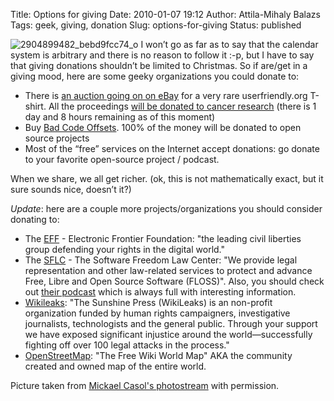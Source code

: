 Title: Options for giving
Date: 2010-01-07 19:12
Author: Attila-Mihaly Balazs
Tags: geek, giving, donation
Slug: options-for-giving
Status: published

![2904899482\_bebd9fcc74\_o](http://lh3.ggpht.com/_hrvCBhtWhJ4/S0YWEFQIrMI/AAAAAAAACF0/e5AWL05LFPs/2904899482_bebd9fcc74_o%5B2%5D.jpg?imgmax=800 "2904899482_bebd9fcc74_o")
I won’t go as far as to say that the calendar system is arbitrary and
there is no reason to follow it :-p, but I have to say that giving
donations shouldn’t be limited to Christmas. So if are/get in a giving
mood, here are some geeky organizations you could donate to:

-   There is [an auction going on on
    eBay](http://cgi.ebay.com/ws/eBayISAPI.dll?ViewItem&item=190362159759#ht_500wt_1182)
    for a very rare userfriendly.org T-shirt. All the proceedings [will
    be donated to cancer
    research](http://ars.userfriendly.org/news/?id=1262528117) (there is
    1 day and 8 hours remaining as of this moment)
-   Buy [Bad Code Offsets](http://codeoffsets.com/Buy.aspx). 100% of the
    money will be donated to open source projects
-   Most of the “free” services on the Internet accept donations: go
    donate to your favorite open-source project / podcast.

When we share, we all get richer. (ok, this is not mathematically exact,
but it sure sounds nice, doesn’t it?)

*Update*: here are a couple more projects/organizations you should
consider donating to:

-   The [EFF](http://www.eff.org/) - Electronic Frontier Foundation:
    "the leading civil liberties group defending your rights in the
    digital world."
-   The [SFLC](http://www.softwarefreedom.org/) - The Software Freedom
    Law Center: "We provide legal representation and other law-related
    services to protect and advance Free, Libre and Open Source Software
    (FLOSS)". Also, you should check out [their
    podcast](http://www.softwarefreedom.org/podcast/) which is always
    full with interesting information.
-   [Wikileaks](http://www.wikileaks.org/): "The Sunshine Press
    (WikiLeaks) is an non-profit organization funded by human rights
    campaigners, investigative journalists, technologists and the
    general public. Through your support we have exposed significant
    injustice around the world—successfully fighting off over 100 legal
    attacks in the process."
-   [OpenStreetMap](http://www.openstreetmap.org/): "The Free Wiki World
    Map" AKA the community created and owned map of the entire world.

Picture taken from [Mickael Casol's
photostream](http://www.flickr.com/photos/casol/) with permission.
